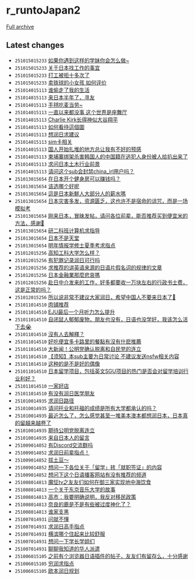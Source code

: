 # r_runtoJapan2

[Full archive](archive.md)

## Latest changes

- `251015015233` [如果你遇到这样的学妹你会怎么做~](../posts/r_runtoJapan2/251014072555_1o68xpt.md)
- `251015015233` [关于日本找工作的事宜](../posts/r_runtoJapan2/251014030014_1o649xq.md)
- `251015015233` [打工被拒十多次了](../posts/r_runtoJapan2/251014125423_1o6epf1.md)
- `251015015233` [卖铁球的小女孩 如何评价](../posts/r_runtoJapan2/251014101104_1o6bi68.md)
- `251014015113` [谁偷走了我的生活](../posts/r_runtoJapan2/251013084055_1o5ebhi.md)
- `251014015113` [来日本半年了，寻友](../posts/r_runtoJapan2/251013031601_1o58ryr.md)
- `251014015113` [手毬吃麦当劳~](../posts/r_runtoJapan2/251013081951_1o5dzvz.md)
- `251014015113` [一直以来都没事 这个世界是座舞厅](../posts/r_runtoJapan2/251013135836_1o5kgex.md)
- `251014015113` [Charlie Kirk长得神似大谷翔平](../posts/r_runtoJapan2/251013170459_1o5pjyk.md)
- `251014015113` [如何看待這個圖](../posts/r_runtoJapan2/251013041426_1o59x5k.md)
- `251014015113` [想润日求建议](../posts/r_runtoJapan2/251012164833_1o4u2ij.md)
- `251014015113` [sim卡相关](../posts/r_runtoJapan2/251013141330_1o5ku5z.md)
- `251014015113` [国人开始扎堆的地方总让我有不好的预感](../posts/r_runtoJapan2/251013040816_1o59t2n.md)
- `251014015113` [柬埔寨绑架杀害韩国人的中国籍在逃犯人身份被人给扒出来了](../posts/r_runtoJapan2/251013130758_1o5j8gh.md)
- `251014015113` [求问日本土木行业前景](../posts/r_runtoJapan2/251013045103_1o5alf7.md)
- `251014015113` [请问这个sub会封禁china_irl用户吗？](../posts/r_runtoJapan2/251013134011_1o5k057.md)
- `251013015654` [在日本开个健身房可以赚钱吗？](../posts/r_runtoJapan2/251012082224_1o4jnjo.md)
- `251013015654` [该选哪个好呢](../posts/r_runtoJapan2/251012232250_1o53zc6.md)
- `251013015654` [這是日本新鮮人大部分人的薪水嗎](../posts/r_runtoJapan2/251012062139_1o4hrdi.md)
- `251013015654` [日本灾害多发，资源匮乏，这也许不是宿命的诅咒，而是一场模拟考](../posts/r_runtoJapan2/251012181435_1o4wc3k.md)
- `251013015654` [刚来日本，冒昧发帖，请问各位前辈，能否推荐买到便宜米的方法，感谢🙏](../posts/r_runtoJapan2/251012132902_1o4p3o9.md)
- `251013015654` [研二科班计算机求指导](../posts/r_runtoJapan2/251012201113_1o4zcr8.md)
- `251013015654` [日本不是天堂](../posts/r_runtoJapan2/251012160939_1o4t27t.md)
- `251013015654` [明年情报学修士夏季考求指点](../posts/r_runtoJapan2/251012123511_1o4nxgu.md)
- `251012015256` [高知工科大学怎么样？](../posts/r_runtoJapan2/251010143015_1o32hdf.md)
- `251012015256` [有犯罪记录润日可行吗](../posts/r_runtoJapan2/251011045151_1o3mqsu.md)
- `251012015256` [求推荐的讲英语来源的日语片假名词的规律的文章](../posts/r_runtoJapan2/251011131450_1o3vcvg.md)
- `251012015256` [日本金融業那麼悲哀嗎](../posts/r_runtoJapan2/251011070440_1o3ozr3.md)
- `251012015256` [赴日中介发来的工作，好多都要收一万块左右的行政书士费，这是正常的吗？](../posts/r_runtoJapan2/251011162834_1o3zzrz.md)
- `251012015256` [所以说非常不建议大家润日，希望中国人不要来日本了🙏](../posts/r_runtoJapan2/251011211709_1o472gg.md)
- `251011014510` [肉铺推荐](../posts/r_runtoJapan2/251010042442_1o2rcii.md)
- `251011014510` [EJU最后一个月听力怎么提升](../posts/r_runtoJapan2/251010130340_1o30bp7.md)
- `251011014510` [自闭鼠人郁郁废物，朋友也没有，日语也没学好，我该怎么活下去😭](../posts/r_runtoJapan2/251010111302_1o2y0p1.md)
- `251011014510` [沒有人去解釋？](../posts/r_runtoJapan2/251010203559_1o3c91w.md)
- `251011014510` [好吃便宜多卡路里的餐點有沒有什麽推薦](../posts/r_runtoJapan2/251010034610_1o2qlzo.md)
- `251011014510` [大新闻！公明党确认脱离和自民党的连立](../posts/r_runtoJapan2/251010070834_1o2u44v.md)
- `251011014510` [【须知】本sub主要为日常讨论 不建议发送nsfw相关内容](../posts/r_runtoJapan2/251010144326_1o32trc.md)
- `251011014510` [这种的是不是好的偶像](../posts/r_runtoJapan2/251010102335_1o2x4y9.md)
- `251011014510` [日本留学项目，包括英文SGU项目的热门是否会对留学培训行业利好？](../posts/r_runtoJapan2/251010025101_1o2picv.md)
- `251011014510` [一家好店](../posts/r_runtoJapan2/251010051631_1o2sa0m.md)
- `251011014510` [有没有润日医学朋友](../posts/r_runtoJapan2/251010090731_1o2vwkz.md)
- `251010014935` [求润日路径](../posts/r_runtoJapan2/251009023232_1o1ukgj.md)
- `251010014935` [请问托业和托福的成绩是所有大学都承认的吗？](../posts/r_runtoJapan2/251009075128_1o1zys7.md)
- `251010014935` [最近怎么了，怎么感觉甚至一堆美本澳本都想润日本，日本真的留越来越卷了](../posts/r_runtoJapan2/251010011909_1o2nmce.md)
- `251010014935` [期待公明党脱离连立](../posts/r_runtoJapan2/251009165821_1o2beal.md)
- `251010014935` [来自日本人的留言](../posts/r_runtoJapan2/251009015557_1o1ttbp.md)
- `251009014852` [有Discord交流群吗](../posts/r_runtoJapan2/251008032038_1o0zpoq.md)
- `251009014852` [求润日前辈指点！](../posts/r_runtoJapan2/251008164628_1o1ftic.md)
- `251009014852` [拔土豆～](../posts/r_runtoJapan2/251008084033_1o152gf.md)
- `251009014852` [想问一下各位关于「留学」转「就职签证」的内容](../posts/r_runtoJapan2/251008160253_1o1en21.md)
- `251009014852` [想问下这个日语播客网站有没有推荐的频道](../posts/r_runtoJapan2/251005144803_1nyq5uv.md)
- `251008014813` [魔怔tv之友友们如何在御三家实现地中海饮食](../posts/r_runtoJapan2/251007073309_1o088om.md)
- `251008014813` [一个关于东京音乐大学的故事](../posts/r_runtoJapan2/251007223810_1o0tm6y.md)
- `251008014813` [高市：我要明确说明，我反对移民政策](../posts/r_runtoJapan2/251007060636_1o06ve0.md)
- `251008014813` [奈良的鹿是不是有些被过度神化了？](../posts/r_runtoJapan2/251008004333_1o0wgg6.md)
- `251008014813` [谁家支黑](../posts/r_runtoJapan2/251007072608_1o084tr.md)
- `251007014931` [问就不懂](../posts/r_runtoJapan2/251006154502_1nzmoez.md)
- `251007014931` [求润日高手指点](../posts/r_runtoJapan2/251006135742_1nzjslp.md)
- `251007014931` [横滨哪个住起来比较舒服](../posts/r_runtoJapan2/251006103231_1nzfert.md)
- `251007014931` [想问一下学长学姐们](../posts/r_runtoJapan2/251006105314_1nzfrqo.md)
- `251007014931` [聊聊我知道的华人派遣](../posts/r_runtoJapan2/251006032817_1nz8h7x.md)
- `251006015105` [之前有个浏览器日语插件的帖子，友友们有留存么，十分感谢](../posts/r_runtoJapan2/251005173052_1nyuf7b.md)
- `251006015105` [穷润求指点](../posts/r_runtoJapan2/251005183301_1nyw3f3.md)
- `251006015105` [欧本润日规划](../posts/r_runtoJapan2/251005111048_1nylfci.md)
